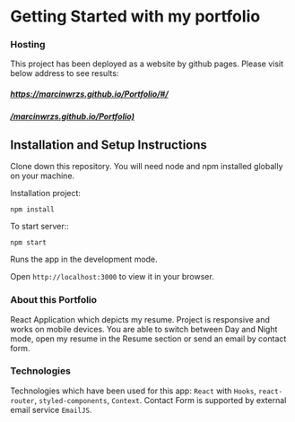 # Getting Started with my portfolio

### Hosting

This project has been deployed as a website by github pages.
Please visit below address to see results:

##### https://marcinwrzs.github.io/Portfolio/#/ 

##### [/marcinwrzs.github.io/Portfolio)](https://marcinwrzs.github.io/Portfolio/#/)

## Installation and Setup Instructions

Clone down this repository. You will need node and npm installed globally on your machine.

Installation project:

`npm install`

To start server::

`npm start`

Runs the app in the development mode.

Open `http://localhost:3000` to view it in your browser.

### About this Portfolio

React Application which depicts my resume. Project is responsive and works on mobile devices. You are able to switch between Day and Night mode, open my resume in the Resume section or send an email by contact form.

### Technologies

Technologies which have been used for this app: `React` with `Hooks`, `react-router`, `styled-components`, `Context`. Contact Form is supported by external email service `EmailJS`.
